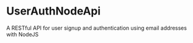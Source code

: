 # UserAuthNodeApi
A RESTful API for user signup and authentication using email addresses with NodeJS
